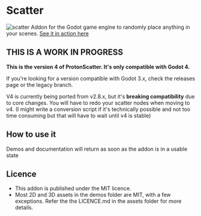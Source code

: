 # Scatter

![scatter](https://user-images.githubusercontent.com/52043844/103457605-08084d80-4d01-11eb-98a3-3cdb523d5410.png)
Addon for the Godot game engine to randomly place anything in your scenes.
[See it in action here](https://twitter.com/HungryProton/status/1344623041620402176)

## THIS IS A WORK IN PROGRESS

**This is the version 4 of ProtonScatter. It's only compatible with Godot 4.**

If you're looking for a version compatible with Godot 3.x, check the releases
page or the legacy branch.

V4 is currently being ported from v2.8.x, but it's **breaking compatibility**
due to core changes. You will have to redo your scatter nodes when
moving to v4. (I might write a conversion script if it's technically possible
and not too time consuming but that will have to wait until v4 is stable)


## How to use it

Demos and documentation will return as soon as the addon is in a usable state

## Licence
- This addon is published under the MIT licence.
- Most 2D and 3D assets in the demos folder are MIT, with a few exceptions.
Refer the the LICENCE.md in the assets folder for more details.
